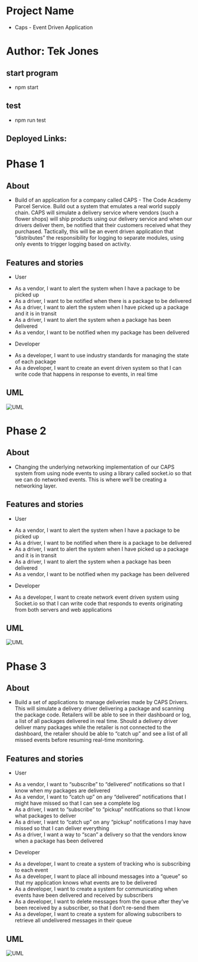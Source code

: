 # Project Name
- Caps - Event Driven Application

# Author: Tek Jones

## start program
- npm start

## test
- npm run test


## Deployed Links:


# Phase 1

## About
- Build of an application for a company called CAPS - The Code Academy Parcel Service. Build out a system that emulates a real world supply chain. CAPS will simulate a delivery service where vendors (such a flower shops) will ship products using our delivery service and when our drivers deliver them, be notified that their customers received what they purchased. Tactically, this will be an event driven application that “distributes” the responsibility for logging to separate modules, using only events to trigger logging based on activity.

## Features and stories

* User
- As a vendor, I want to alert the system when I have a package to be picked up
- As a driver, I want to be notified when there is a package to be delivered
- As a driver, I want to alert the system when I have picked up a package and it is in transit
- As a driver, I want to alert the system when a package has been delivered
- As a vendor, I want to be notified when my package has been delivered

* Developer
- As a developer, I want to use industry standards for managing the state of each package
- As a developer, I want to create an event driven system so that I can write code that happens in response to events, in real time

## UML
![UML](./uml.png)


# Phase 2

## About
- Changing the underlying networking implementation of our CAPS system from using node events to using a library called socket.io so that we can do networked events. This is where we’ll be creating a networking layer.

## Features and stories

* User
- As a vendor, I want to alert the system when I have a package to be picked up
- As a driver, I want to be notified when there is a package to be delivered
- As a driver, I want to alert the system when I have picked up a package and it is in transit
- As a driver, I want to alert the system when a package has been delivered
- As a vendor, I want to be notified when my package has been delivered

* Developer
- As a developer, I want to create network event driven system using Socket.io so that I can write code that responds to events originating from both servers and web applications

## UML
![UML](./uml-p2.png)

# Phase 3

## About
- Build a set of applications to manage deliveries made by CAPS Drivers. This will simulate a delivery driver delivering a package and scanning the package code. Retailers will be able to see in their dashboard or log, a list of all packages delivered in real time. Should a delivery driver deliver many packages while the retailer is not connected to the dashboard, the retailer should be able to “catch up” and see a list of all missed events before resuming real-time monitoring.

## Features and stories

* User
- As a vendor, I want to “subscribe” to “delivered” notifications so that I know when my packages are delivered
- As a vendor, I want to “catch up” on any “delivered” notifications that I might have missed so that I can see a complete log
- As a driver, I want to “subscribe” to “pickup” notifications so that I know what packages to deliver
- As a driver, I want to “catch up” on any “pickup” notifications I may have missed so that I can deliver everything
- As a driver, I want a way to “scan” a delivery so that the vendors know when a package has been delivered

* Developer
- As a developer, I want to create a system of tracking who is subscribing to each event
- As a developer, I want to place all inbound messages into a “queue” so that my application knows what events are to be delivered
- As a developer, I want to create a system for communicating when events have been delivered and received by subscribers
- As a developer, I want to delete messages from the queue after they’ve been received by a subscriber, so that I don’t re-send them
- As a developer, I want to create a system for allowing subscribers to retrieve all undelivered messages in their queue


## UML
![UML](./uml-p3.png)
